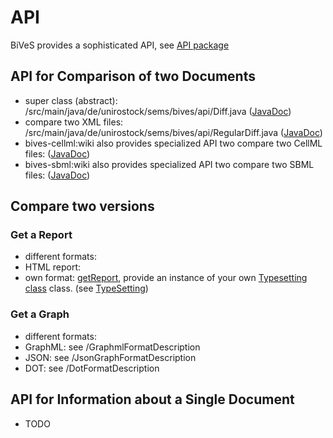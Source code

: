 API 
====

BiVeS provides a sophisticated API, see [API package](https://github.com/SemsProject/BiVeS-Core/blob/master/src/main/java/de/unirostock/sems/bives/api)

API for Comparison of two Documents 
------------------------------------

 * super class (abstract): /src/main/java/de/unirostock/sems/bives/api/Diff.java ([JavaDoc](http://jdoc.sems.uni-rostock.de///BiVeS-Core/de/unirostock/sems/bives/api/Diff.html))
 * compare two XML files: /src/main/java/de/unirostock/sems/bives/api/RegularDiff.java ([JavaDoc](http://jdoc.sems.uni-rostock.de///BiVeS-Core/de/unirostock/sems/bives/api/RegularDiff.html))
 * bives-cellml:wiki also provides specialized API two compare two CellML files:  ([JavaDoc](http://jdoc.sems.uni-rostock.de///BiVeS-CellM/L/de/unirostock/sems/bives/cellml/api/CellMLDiff.html))
 * bives-sbml:wiki also provides specialized API two compare two SBML files:  ([JavaDoc](http://jdoc.sems.uni-rostock.de///BiVeS-SBML/de/unirostock/sems/bives/sbml/api/SBMLDiff.html))

Compare two versions
--------------------

### Get a Report 
* different formats:
 * HTML report: 
 * own format: [getReport](http://jdoc.sems.uni-rostock.de/BiVeS-Core/de/unirostock/sems/bives/api/Diff.html#getReport(de.unirostock.sems.bives.markup.Typesetting)), provide an instance of your own  [Typesetting class](https://github.com/SemsProject/BiVeS-Core/blob/master/src/main/java/de/unirostock/sems/bives/markup/Typesetting.java) class. (see [TypeSetting](TypeSetting#add-your-own-report-layout))

### Get a Graph 
* different formats:
 * GraphML: see /GraphmlFormatDescription
 * JSON: see /JsonGraphFormatDescription
 * DOT: see /DotFormatDescription

API for Information about a Single Document 
--------------------------------------------

* TODO
